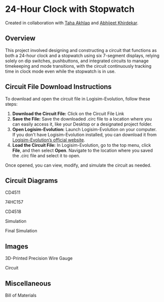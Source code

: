 # 24-Hour Clock with Stopwatch
Created in collaboration with [Taha Akhlaq](https://github.com/TahaAkhlaq) and [Abhijeet Khirdekar](https://github.com/akhirdekar).

## Overview  
This project involved designing and constructing a circuit that functions as both a 24-hour clock and a stopwatch using six 7-segment displays, relying solely on dip switches, pushbuttons, and integrated circuits to manage timekeeping and mode transitions, with the circuit continuously tracking time in clock mode even while the stopwatch is in use.

## Circuit File Download Instructions  
To download and open the circuit file in Logisim-Evolution, follow these steps:

1. **Download the Circuit File:** Click on the Circuit File Link
2. **Save the File:** Save the downloaded .circ file to a location where you can easily access it, like your Desktop or a designated project folder.
3. **Open Logisim-Evolution:** Launch Logisim-Evolution on your computer. If you don't have Logisim-Evolution installed, you can download it from [Logisim-Evolution’s official website](https://github.com/logisim-evolution/logisim-evolution).
4. **Load the Circuit File:** In Logisim-Evolution, go to the top menu, click **File**, and then select **Open**. Navigate to the location where you saved the .circ file and select it to open.

Once opened, you can view, modify, and simulate the circuit as needed.


## Circuit Diagrams

CD4511


74HC157


CD4518


Simulation


Final Simulation

## Images

3D-Printed Precision Wire Gauge

Circuit

## Miscellaneous

Bill of Materials



